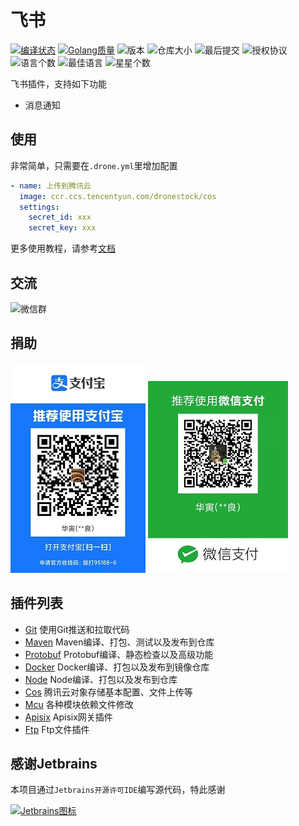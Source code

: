 # 飞书
[![编译状态](https://github.ruijc.com:20443/api/badges/dronestock/feishu/status.svg)](https://github.ruijc.com:20443/dronestock/feishu)
[![Golang质量](https://goreportcard.com/badge/github.com/dronestock/feishu)](https://goreportcard.com/report/github.com/dronestock/feishu)
![版本](https://img.shields.io/github/go-mod/go-version/dronestock/feishu)
![仓库大小](https://img.shields.io/github/repo-size/dronestock/feishu)
![最后提交](https://img.shields.io/github/last-commit/dronestock/feishu)
![授权协议](https://img.shields.io/github/license/dronestock/feishu)
![语言个数](https://img.shields.io/github/languages/count/dronestock/feishu)
![最佳语言](https://img.shields.io/github/languages/top/dronestock/feishu)
![星星个数](https://img.shields.io/github/stars/dronestock/feishu?style=social)

飞书插件，支持如下功能
- 消息通知

## 使用

非常简单，只需要在`.drone.yml`里增加配置

```yaml
- name: 上传到腾讯云
  image: ccr.ccs.tencentyun.com/dronestock/cos
  settings:
    secret_id: xxx
    secret_key: xxx
```

更多使用教程，请参考[文档](https://www.dronestock.tech/plugin/stock/drone)

## 交流

![微信群](https://www.dronestock.tech/communication/wxwork.jpg)

## 捐助

![支持宝](https://github.com/storezhang/donate/raw/master/alipay-small.jpg)
![微信](https://github.com/storezhang/donate/raw/master/weipay-small.jpg)

## 插件列表

- [Git](https://www.dronestock.tech/plugin/stock/git) 使用Git推送和拉取代码
- [Maven](https://www.dronestock.tech/plugin/stock/maven) Maven编译、打包、测试以及发布到仓库
- [Protobuf](https://www.dronestock.tech/plugin/stock/protobuf) Protobuf编译、静态检查以及高级功能
- [Docker](https://www.dronestock.tech/plugin/stock/docker) Docker编译、打包以及发布到镜像仓库
- [Node](https://www.dronestock.tech/plugin/stock/node) Node编译、打包以及发布到仓库
- [Cos](https://www.dronestock.tech/plugin/stock/cos) 腾讯云对象存储基本配置、文件上传等
- [Mcu](https://www.dronestock.tech/plugin/stock/mcu) 各种模块依赖文件修改
- [Apisix](https://www.dronestock.tech/plugin/stock/apisix) Apisix网关插件
- [Ftp](https://www.dronestock.tech/plugin/stock/ftp) Ftp文件插件

## 感谢Jetbrains

本项目通过`Jetbrains开源许可IDE`编写源代码，特此感谢

[![Jetbrains图标](https://resources.jetbrains.com/storage/products/company/brand/logos/jb_beam.svg)](https://www.jetbrains.com/?from=dronestock/feishu)

